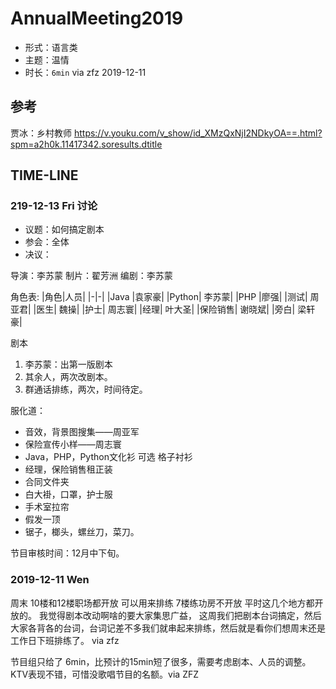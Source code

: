 # AnnualMeeting2019

- 形式：语言类
- 主题：温情
- 时长：`6min` via zfz 2019-12-11

## 参考

贾冰：乡村教师 https://v.youku.com/v_show/id_XMzQxNjI2NDkyOA==.html?spm=a2h0k.11417342.soresults.dtitle

## TIME-LINE

### 219-12-13 Fri 讨论

- 议题：如何搞定剧本
- 参会：全体
- 决议：

导演：李苏蒙
制片：翟芳洲
编剧：李苏蒙

角色表:
|角色|人员|
|-|-|
|Java |袁家豪|
|Python| 李苏蒙|
|PHP |廖强|
|测试| 周亚君|
|医生| 魏操|
|护士| 周志寰|
|经理| 叶大圣|
|保险销售| 谢晓斌|
|旁白| 梁轩豪|

剧本
1. 李苏蒙：出第一版剧本
1. 其余人，两次改剧本。
1. 群通话排练，两次，时间待定。

服化道：
- 音效，背景图搜集——周亚军
- 保险宣传小样——周志寰
- Java，PHP，Python文化衫 可选 格子衬衫
- 经理，保险销售租正装
- 合同文件夹
- 白大褂，口罩，护士服
- 手术室拉帘
- 假发一顶
- 锯子，榔头，螺丝刀，菜刀。


节目审核时间：12月中下旬。




### 2019-12-11 Wen

周末  10楼和12楼职场都开放  可以用来排练  7楼练功房不开放   平时这几个地方都开放的。 我觉得剧本改动啊啥的要大家集思广益， 这周我们把剧本台词搞定，然后大家各背各的台词，台词记差不多我们就串起来排练，然后就是看你们想周末还是工作日下班排练了。 via zfz

节目组只给了 6min，比预计的15min短了很多，需要考虑剧本、人员的调整。KTV表现不错，可惜没歌唱节目的名额。via ZFZ